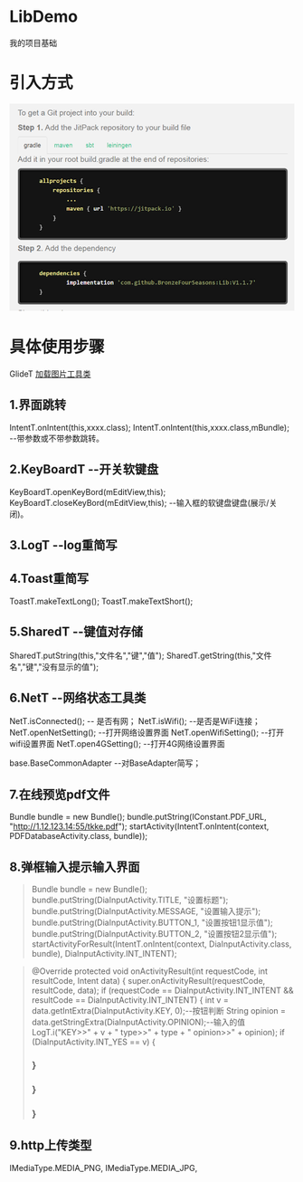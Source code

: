 # LibDemo
我的项目基础

# 引入方式 #
![引入方式](https://github.com/BronzeFourSeasons/Lib/blob/master/API/UseBag.png)


# 具体使用步骤 #

GlideT [加载图片工具类](https://github.com/BronzeFourSeasons/Lib/blob/master/API/Glide.md#glideapi)

##  1.界面跳转 ##
IntentT.onIntent(this,xxxx.class); 
IntentT.onIntent(this,xxxx.class,mBundle); --带参数或不带参数跳转。

##  2.KeyBoardT --开关软键盘 ##  
KeyBoardT.openKeyBord(mEditView,this); 
KeyBoardT.closeKeyBord(mEditView,this);
--输入框的软键盘键盘(展示/关闭)。

## 3.LogT --log重简写 ##

## 4.Toast重简写 ##  
ToastT.makeTextLong(); ToastT.makeTextShort();

## 5.SharedT --键值对存储 ##
SharedT.putString(this,"文件名","键","值");
SharedT.getString(this,"文件名","键","没有显示的值");

## 6.NetT --网络状态工具类 ##  
NetT.isConnected();     -- 是否有网；
NetT.isWifi();          --是否是WiFi连接；
NetT.openNetSetting();  --打开网络设置界面
NetT.openWifiSetting();  --打开wifi设置界面
NetT.open4GSetting();  --打开4G网络设置界面

base.BaseCommonAdapter --对BaseAdapter简写；

## 7.在线预览pdf文件 ##
 Bundle bundle = new Bundle();
 bundle.putString(IConstant.PDF_URL, "http://1.12.123.14:55/tkke.pdf");
 startActivity(IntentT.onIntent(context, PDFDatabaseActivity.class, bundle));

## 8.弹框输入提示输入界面 ##
> Bundle bundle = new Bundle();
> bundle.putString(DiaInputActivity.TITLE, "设置标题");
> bundle.putString(DiaInputActivity.MESSAGE, "设置输入提示");
> bundle.putString(DiaInputActivity.BUTTON_1, "设置按钮1显示值");
> bundle.putString(DiaInputActivity.BUTTON_2, "设置按钮2显示值");
> startActivityForResult(IntentT.onIntent(context, DiaInputActivity.class, bundle), DiaInputActivity.INT_INTENT);

>   @Override
>   protected void onActivityResult(int requestCode, int resultCode, Intent data) {
>         super.onActivityResult(requestCode, resultCode, data);
>         if (requestCode == DiaInputActivity.INT_INTENT && resultCode == DiaInputActivity.INT_INTENT) {
>             int v = data.getIntExtra(DiaInputActivity.KEY, 0);--按钮判断
>             String opinion = data.getStringExtra(DiaInputActivity.OPINION);--输入的值
>             LogT.i("KEY>>" + v + " type>>" + type + " opinion>>" + opinion);
>             if (DiaInputActivity.INT_YES == v) {    
>###             }
>###         }
>###    }

## 9.http上传类型 ##
IMediaType.MEDIA_PNG,
IMediaType.MEDIA_JPG,
